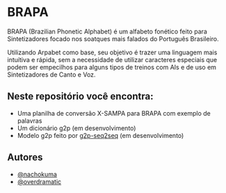 # BRAPA

BRAPA (Brazilian Phonetic Alphabet) é um alfabeto fonético feito para Sintetizadores focado nos soatques mais falados do Português Brasileiro.

Utilizando Arpabet como base, seu objetivo é trazer uma linguagem mais intuítiva e rápida, sem a necessidade de utilizar caracteres especiais que podem ser empecilhos para alguns tipos de treinos com AIs e de uso em Sintetizadores de Canto e Voz.

Neste repositório você encontra:
-
- Uma planilha de conversão X-SAMPA para BRAPA com exemplo de palavras
- Um dicionário g2p (em desenvolvimento)
- Modelo g2p feito por [g2p-seq2seq](https://github.com/cmusphinx/g2p-seq2seq) (em desenvolvimento)



## Autores

- [@nachokuma](https://github.com/nachokuma)
- [@overdramatic](https://github.com/overdramatic)
